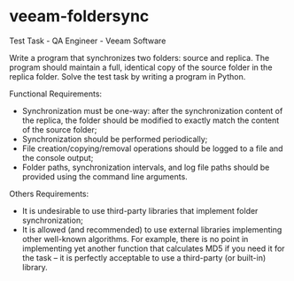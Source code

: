 # veeam-foldersync
Test Task - QA Engineer - Veeam Software

Write a program that synchronizes two folders: source and replica. The program should maintain a full, identical copy of the source folder in the replica folder. Solve the test task by writing a program in Python.

Functional Requirements:
* Synchronization must be one-way: after the synchronization content of the replica, the folder should be modified to exactly match the content of the source folder;
* Synchronization should be performed periodically;
* File creation/copying/removal operations should be logged to a file and the console output;
* Folder paths, synchronization intervals, and log file paths should be provided using the command line arguments.

Others Requirements:
* It is undesirable to use third-party libraries that implement folder synchronization;
* It is allowed (and recommended) to use external libraries implementing other well-known algorithms. For example, there is no point in implementing yet another function that calculates MD5 if you need it for the task – it is perfectly acceptable to use a third-party (or built-in) library.